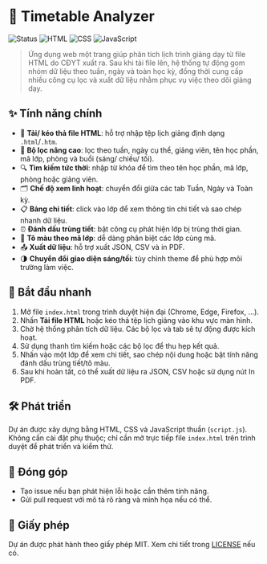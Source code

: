# 📅 Timetable Analyzer

![Status](https://img.shields.io/badge/status-active-success?style=flat-square) ![HTML](https://img.shields.io/badge/HTML-5-orange?style=flat-square) ![CSS](https://img.shields.io/badge/CSS-3-blue?style=flat-square) ![JavaScript](https://img.shields.io/badge/JavaScript-ES6-yellow?style=flat-square)

> Ứng dụng web một trang giúp phân tích lịch trình giảng dạy từ file HTML do CĐYT xuất ra. Sau khi tải file lên, hệ thống tự động gom nhóm dữ liệu theo tuần, ngày và toàn học kỳ, đồng thời cung cấp nhiều công cụ lọc và xuất dữ liệu nhằm phục vụ việc theo dõi giảng dạy.

## ✨ Tính năng chính
- 📂 **Tải/ kéo thả file HTML**: hỗ trợ nhập tệp lịch giảng định dạng `.html`/`.htm`.
- 🧭 **Bộ lọc nâng cao**: lọc theo tuần, ngày cụ thể, giảng viên, tên học phần, mã lớp, phòng và buổi (sáng/ chiều/ tối).
- 🔍 **Tìm kiếm tức thời**: nhập từ khóa để tìm theo tên học phần, mã lớp, phòng hoặc giảng viên.
- 🗂️ **Chế độ xem linh hoạt**: chuyển đổi giữa các tab Tuần, Ngày và Toàn kỳ.
- 📋 **Bảng chi tiết**: click vào lớp để xem thông tin chi tiết và sao chép nhanh dữ liệu.
- ⏰ **Đánh dấu trùng tiết**: bật công cụ phát hiện lớp bị trùng thời gian.
- 🎨 **Tô màu theo mã lớp**: dễ dàng phân biệt các lớp cùng mã.
- 📤 **Xuất dữ liệu**: hỗ trợ xuất JSON, CSV và in PDF.
- 🌗 **Chuyển đổi giao diện sáng/tối**: tùy chỉnh theme để phù hợp môi trường làm việc.

## 🚀 Bắt đầu nhanh
1. Mở file `index.html` trong trình duyệt hiện đại (Chrome, Edge, Firefox, …).
2. Nhấn **Tải file HTML** hoặc kéo thả tệp lịch giảng vào khu vực màn hình.
3. Chờ hệ thống phân tích dữ liệu. Các bộ lọc và tab sẽ tự động được kích hoạt.
4. Sử dụng thanh tìm kiếm hoặc các bộ lọc để thu hẹp kết quả.
5. Nhấn vào một lớp để xem chi tiết, sao chép nội dung hoặc bật tính năng đánh dấu trùng tiết/tô màu.
6. Sau khi hoàn tất, có thể xuất dữ liệu ra JSON, CSV hoặc sử dụng nút In PDF.

## 🛠️ Phát triển
Dự án được xây dựng bằng HTML, CSS và JavaScript thuần (`script.js`). Không cần cài đặt phụ thuộc; chỉ cần mở trực tiếp file `index.html` trên trình duyệt để phát triển và kiểm thử.

## 🤝 Đóng góp
- Tạo issue nếu bạn phát hiện lỗi hoặc cần thêm tính năng.
- Gửi pull request với mô tả rõ ràng và minh họa nếu có thể.

## 📄 Giấy phép
Dự án được phát hành theo giấy phép MIT. Xem chi tiết trong [LICENSE](LICENSE) nếu có.
